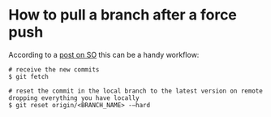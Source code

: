 # How to pull a branch after a force push

According to a [post on SO] this can be a handy workflow:

```shell
# receive the new commits
$ git fetch

# reset the commit in the local branch to the latest version on remote dropping everything you have locally
$ git reset origin/<BRANCH_NAME> -—hard
```

[post on SO]: https://stackoverflow.com/questions/9813816/git-pull-after-forced-update
